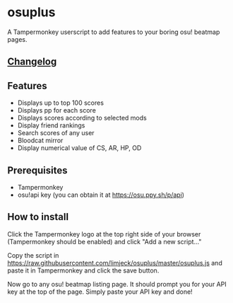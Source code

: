 # osuplus

A Tampermonkey userscript to add features to your boring osu! beatmap pages.

## [Changelog](CHANGELOG.md)

## Features
- Displays up to top 100 scores
- Displays pp for each score
- Displays scores according to selected mods
- Display friend rankings
- Search scores of any user
- Bloodcat mirror
- Display numerical value of CS, AR, HP, OD

## Prerequisites
- Tampermonkey
- osu!api key (you can obtain it at https://osu.ppy.sh/p/api)

## How to install
Click the Tampermonkey logo at the top right side of your browser (Tampermonkey should be enabled) and click "Add a new script..."

Copy the script in https://raw.githubusercontent.com/limjeck/osuplus/master/osuplus.js and paste it in Tampermonkey and click the save button.

Now go to any osu! beatmap listing page. It should prompt you for your API key at the top of the page. Simply paste your API key and done!
